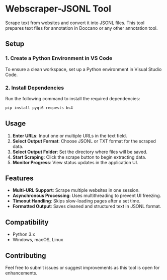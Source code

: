 # Webscraper-JSONL Tool

Scrape text from websites and convert it into JSONL files. This tool prepares text files for annotation in Doccano or any other annotation tool.

## Setup

### 1. Create a Python Environment in VS Code
To ensure a clean workspace, set up a Python environment in Visual Studio Code.

### 2. Install Dependencies
Run the following command to install the required dependencies:

```sh
pip install pyqt6 requests bs4
```

## Usage

1. **Enter URLs**: Input one or multiple URLs in the text field.
2. **Select Output Format**: Choose JSONL or TXT format for the scraped data.
3. **Select Output Folder**: Set the directory where files will be saved.
4. **Start Scraping**: Click the scrape button to begin extracting data.
5. **Monitor Progress**: View status updates in the application UI.

## Features
- **Multi-URL Support**: Scrape multiple websites in one session.
- **Asynchronous Processing**: Uses multithreading to prevent UI freezing.
- **Timeout Handling**: Skips slow-loading pages after a set time.
- **Formatted Output**: Saves cleaned and structured text in JSONL format.

## Compatibility
- Python 3.x
- Windows, macOS, Linux

## Contributing
Feel free to submit issues or suggest improvements as this tool is open for enhancements.